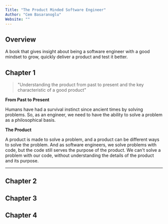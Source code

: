 ```yaml
---
Title: "The Product Minded Software Engineer"
Author: "Cem Basaranoglu"
Website: ""
---
```


## Overview

A book that gives insight about being a software engineer with a good mindset to grow, quickly deliver a product and test it better.

## Chapter 1

> "Understanding the product from past to present and the key characteristic of a good product"

**From Past to Present**

Humans have had a survival instinct since ancient times by solving problems. So, as an engineer, we need to have the ability to solve a problem as a philosophical basis.

**The Product**

A product is made to solve a problem, and a product can be different ways to solve the problem. And as software engineers, we solve problems with code, but the code still serves the purpose of the product. We can't solve a problem with our code, without understanding the details of the product and its purpose.

***
## Chapter 2

## Chapter 3

## Chapter 4
